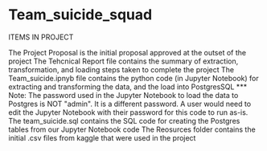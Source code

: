 # Team_suicide_squad

ITEMS IN PROJECT

The Project Proposal is the initial proposal approved at the outset of the project
The Tehcnical Report file contains the summary of extraction, transformation, and loading steps taken to complete the project
The Team_suicide.ipnyb file contains the python code (in Jupyter Notebook) for extracting and transforming the data, and the load into PostgresSQL
*** Note: The password used in the Jupyter Notebook to load the data to Postgres is NOT "admin". It is a different password. A user would need to edit the Jupyter Notebook with their password for this code to run as-is. 
The team_suicide.sql contains the SQL code for creating the Postgres tables from our Jupyter Notebook code
The Reosurces folder contains the initial .csv files from kaggle that were used in the project

